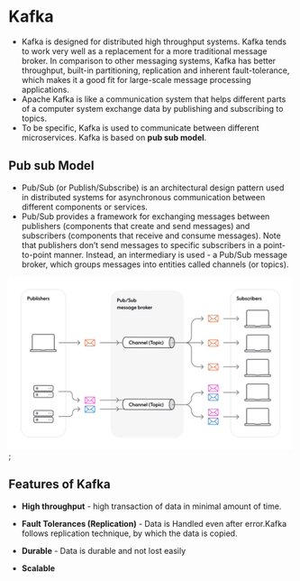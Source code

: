 # Kafka #
- Kafka is designed for distributed high throughput systems. Kafka tends to work very well as a replacement for a more traditional message broker. In comparison to other messaging systems, Kafka has better throughput, built-in partitioning, replication and inherent fault-tolerance, which makes it a good fit for large-scale message processing applications.
- Apache Kafka is like a communication system that helps different parts of a
computer system exchange data by publishing and subscribing to topics.
- To be specific, Kafka is used to communicate between different microservices.
Kafka is based on **pub sub model**.

## Pub sub Model ##
- Pub/Sub (or Publish/Subscribe) is an architectural design pattern used in distributed systems for asynchronous communication between different components or services. 
- Pub/Sub provides a framework for exchanging messages between publishers (components that create and send messages) and subscribers (components that receive and consume messages). Note that publishers don’t send messages to specific subscribers in a point-to-point manner. Instead, an intermediary is used - a Pub/Sub message broker, which groups messages into entities called channels (or topics).

![Pub Sub Architecture ](../assets/pub-sub-architecture.webp);

## Features of Kafka
- **High throughput** - high transaction of data in minimal amount of time.

- **Fault Tolerances (Replication)** - Data is Handled even after error.Kafka follows replication technique, by which the data is copied.

- **Durable** - Data is durable and not lost easily

- **Scalable** 
